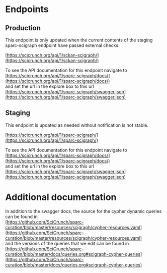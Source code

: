 # Endpoints
## Production
This endpoint is only updated when the current contents of the staging
sparc-scigraph endpoint have passed external checks.  

[https://scicrunch.org/api/1/sckan-scigraph/](https://scicrunch.org/api/1/sckan-scigraph/)


To see the API documentation for this endpoint navigate to  
[https://scicrunch.org/api/1/sparc-scigraph/docs/](https://scicrunch.org/api/1/sparc-scigraph/docs/)  
and set the url in the explore box to this url  
[https://scicrunch.org/api/1/sparc-scigraph/swagger.json](https://scicrunch.org/api/1/sparc-scigraph/swagger.json)

## Staging
This endpoint is updated as needed without notification is not stable.  

[https://scicrunch.org/api/1/sparc-scigraph/](https://scicrunch.org/api/1/sparc-scigraph/)


To see the API documentation for this endpoint navigate to  
[https://scicrunch.org/api/1/sparc-scigraph/docs/](https://scicrunch.org/api/1/sparc-scigraph/docs/)  
and set the url in the explore box to this url  
[https://scicrunch.org/api/1/sparc-scigraph/swagger.json](https://scicrunch.org/api/1/sparc-scigraph/swagger.json)

# Additional documentation
In addition to the swagger docs, the source for the cypher dynamic queries can be found in  
[https://github.com/SciCrunch/sparc-curation/blob/master/resources/scigraph/cypher-resources.yaml](https://github.com/SciCrunch/sparc-curation/blob/master/resources/scigraph/cypher-resources.yaml)  
and the versions of the queries that we edit can be found in  
[https://github.com/SciCrunch/sparc-curation/blob/master/docs/queries.org#scigraph-cypher-queries](https://github.com/SciCrunch/sparc-curation/blob/master/docs/queries.org#scigraph-cypher-queries)

